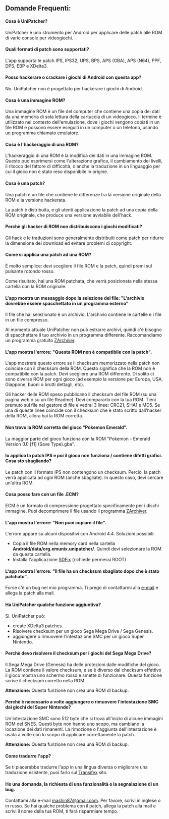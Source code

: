 ## Domande Frequenti:

#### Cosa è UniPatcher?

UniPatcher è uno strumento per Android per applicare delle patch alle ROM di varie console per videogiochi.

#### Quali formati di patch sono supportati?

L'app supporta le patch IPS, IPS32, UPS, BPS, APS (GBA), APS (N64), PPF, DPS, EBP e XDelta3.

#### Posso hackerare o crackare i giochi di Android con questa app?

No. UniPatcher non è progettato per hackerare i giochi di Android.

#### Cosa è una immagine ROM?

Una immagine ROM è un file del computer che contiene una copia dei dati da una memoria di sola lettura della cartuccia di un videogioco. Il termine è utilizzato nel contesto dell'emulazione, dove i giochi vengono copiati in un file ROM e possono essere eseguiti in un computer o un telefono, usando un programma chiamato emulatore.

#### Cosa è l'hackeraggio di una ROM?

L'hackeraggio di una ROM è la modifica dei dati in una immagine ROM. Questo può esprimersi come l'alterazione grafica, il cambiamento dei livelli, il ritocco del fattore di difficoltà, o anche la traduzione in un linguaggio per cui il gioco non è stato reso disponibile in origine.

#### Cosa è una patch?

Una patch è un file che contiene le differenze tra la versione originale della ROM e la versione hackerata.

La patch è distribuita, e gli utenti applicazione la patch ad una copia della ROM originale, che produce una versione avviabile dell'hack.

#### Perchè gli hacker di ROM non distribuiscono i giochi modificati?

Gli hack e le traduzioni sono generalmente distribuiti come patch per ridurre la dimensione del download ed evitare problemi di copyright.

#### Come si applica una patch ad una ROM?

É molto semplice: devi scegliere il file ROM e la patch, quindi premi sul pulsante rotondo rosso.

Come risultato, hai una ROM patchata, che verrà posizionata nella stessa cartella con la ROM originale.

#### L'app mostra un messaggio dopo la selezione del file: "L'archivio dovrebbe essere spacchettato in un programma esterno"

Il file che hai selezionato è un archivio. L'archivio contiene le cartelle e i file in un file compresso.

Al momento attuale UniPatcher non può estrarre archivi, quindi c'è bisogno di spacchettare il tuo archivio in un programma differente. Raccomandiamo un programma gratuito [ZArchiver](https://play.google.com/store/apps/details?id=ru.zdevs.zarchiver).

#### L'app mostra l'errore: "Questa ROM non è compatibile con la patch".

L'app mostrerà questo errore se il checksum memorizzato nella patch non coincide con il checksum della ROM. Questo significa che la ROM non è compatibile con la patch. Devi scegliere una ROM differente. Di solito ci sono diverse ROM per ogni gioco (ad esempio la versione per Europa, USA, Giappone, buoni o brutti dettagli, etc).

Gli hacker delle ROM speso pubblicano il checksum del file ROM (su una pagina web o su un file Readme). Devi compararlo con la tua ROM. Tieni premuto sul file nel gestore di file e vedrai 3 linee: CRC21, SHA1 e MD5. Se una di queste linee coincide con il checksum che è stato scritto dall'hacker della ROM, allora hai la ROM corretta.

#### Non trovo la ROM corretta del gioco "Pokemon Emerald".

La maggior parte del gioco funziona con la ROM "Pokemon - Emerald Version (U) \[f1\] (Save Type).gba".

#### Io applico la patch IPS e poi il gioco non funziona / contiene difetti grafici. Cosa sto sbagliando?

Le patch con il formato IPS non contengono un checksum. Perciò, la patch verrà applicata ad ogni ROM (anche sbagliate). In questo caso, devi cercare un'altra ROM.

#### Cosa posso fare con un file .ECM?

ECM è un formato di compressione progettato specificamente per i dischi immagine. Puoi decomprimere il file usando il programma [ZArchiver](https://play.google.com/store/apps/details?id=ru.zdevs.zarchiver).

#### L'app mostra l'errore: "Non puoi copiare il file".

L'errore appare su alcuni dispositivi con Android 4.4. Soluzioni possibili:

- Copia il file ROM nella memory card nella cartella **Android/data/org.emunix.unipatcher/**. Quindi devi selezionare la ROM da questa cartella.
- Installa l'applicazione [SDFix](https://play.google.com/store/apps/details?id=nextapp.sdfix) (richiede permessi ROOT)

#### L'app mostra l'errore: "Il file ha un checksum sbagliato dopo che è stato patchato".

Forse c'è un bug nel mio programma. Ti prego di contattarmi alla [e-mail](mailto:mashin87@gmail.com) e allega la patch alla mail.

#### Ha UniPatcher qualche funzione aggiuntiva?

Si. UniPatcher può:

- create XDelta3 patches.
- Risolvere checksum per un gioco Sega Mega Drive / Sega Genesis.
- aggiungere o rimuovere l'intestazione SMC per un gioco Super Nintendo.

#### Perchè devo risolvere il checksum per i giochi del Sega Mega Drive?

Il Sega Mega Drive (Genesis) ha delle protezioni dalle modifiche del gioco. La ROM contiene il valore checksum, e se è diverso dal checksum effettivo il gioco mostra uno schermo rosso e smette di funzionare. Questa funzione scrive il checksum corretto nella ROM.

**Attenzione:** Questa funzione non crea una ROM di backup.

#### Perchè è necessario a volte aggiungere o rimuovere l'intestazione SMC dai giochi del Super Nintendo?

Un'intestazione SMC sono 512 byte che si trova all'inizio di alcune immagini ROM del SNES. Questi byte non hanno uno scopo, ma cambiano la locazione dei dati rimanenti. La rimozione o l'aggiunta dell'intestazione è usata a volte con lo scopo di applicare correttamente la patch.

**Attenzione:** Questa funzione non crea una ROM di backup.

#### Come tradurre l'app?

Se ti piacerebbe tradurre l'app in una lingua diversa o migliorare una traduzione esistente, puoi farlo sul [Transifex](https://www.transifex.com/unipatcher/unipatcher/dashboard/) sito.

#### Ho una domanda, la richiesta di una funzionalità o la segnalazione di un bug.

Contattami alla e-mail <mashin87@gmail.com>. Per favore, scrivi in inglese o in russo. Se hai qualche problema con il patch, allega la patch alla mail e scrivi il nome della tua ROM, ti farà risparmiare tempo.
